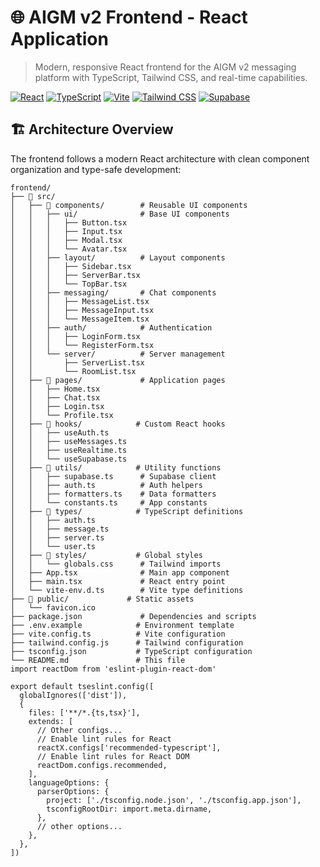 # 🌐 AIGM v2 Frontend - React Application

> Modern, responsive React frontend for the AIGM v2 messaging platform with TypeScript, Tailwind CSS, and real-time capabilities.

[![React](https://img.shields.io/badge/React-19.1.0-blue.svg)](https://reactjs.org/)
[![TypeScript](https://img.shields.io/badge/TypeScript-5.8-blue.svg)](https://www.typescriptlang.org/)
[![Vite](https://img.shields.io/badge/Vite-5.4-purple.svg)](https://vitejs.dev/)
[![Tailwind CSS](https://img.shields.io/badge/Tailwind-4.1-blue.svg)](https://tailwindcss.com/)
[![Supabase](https://img.shields.io/badge/Supabase-2.52.0-green.svg)](https://supabase.com/)

## 🏗️ Architecture Overview

The frontend follows a modern React architecture with clean component organization and type-safe development:

```
frontend/
├── 📁 src/
│   ├── 📁 components/        # Reusable UI components
│   │   ├── ui/              # Base UI components
│   │   │   ├── Button.tsx
│   │   │   ├── Input.tsx
│   │   │   ├── Modal.tsx
│   │   │   └── Avatar.tsx
│   │   ├── layout/          # Layout components
│   │   │   ├── Sidebar.tsx
│   │   │   ├── ServerBar.tsx
│   │   │   └── TopBar.tsx
│   │   ├── messaging/       # Chat components
│   │   │   ├── MessageList.tsx
│   │   │   ├── MessageInput.tsx
│   │   │   └── MessageItem.tsx
│   │   ├── auth/            # Authentication
│   │   │   ├── LoginForm.tsx
│   │   │   └── RegisterForm.tsx
│   │   └── server/          # Server management
│   │       ├── ServerList.tsx
│   │       └── RoomList.tsx
│   ├── 📁 pages/             # Application pages
│   │   ├── Home.tsx
│   │   ├── Chat.tsx
│   │   ├── Login.tsx
│   │   └── Profile.tsx
│   ├── 📁 hooks/            # Custom React hooks
│   │   ├── useAuth.ts
│   │   ├── useMessages.ts
│   │   ├── useRealtime.ts
│   │   └── useSupabase.ts
│   ├── 📁 utils/            # Utility functions
│   │   ├── supabase.ts      # Supabase client
│   │   ├── auth.ts          # Auth helpers
│   │   ├── formatters.ts    # Data formatters
│   │   └── constants.ts     # App constants
│   ├── 📁 types/            # TypeScript definitions
│   │   ├── auth.ts
│   │   ├── message.ts
│   │   ├── server.ts
│   │   └── user.ts
│   ├── 📁 styles/           # Global styles
│   │   └── globals.css      # Tailwind imports
│   ├── App.tsx              # Main app component
│   ├── main.tsx             # React entry point
│   └── vite-env.d.ts        # Vite type definitions
├── 📁 public/             # Static assets
│   └── favicon.ico
├── package.json             # Dependencies and scripts
├── .env.example            # Environment template
├── vite.config.ts          # Vite configuration
├── tailwind.config.js      # Tailwind configuration
├── tsconfig.json           # TypeScript configuration
└── README.md               # This file
import reactDom from 'eslint-plugin-react-dom'

export default tseslint.config([
  globalIgnores(['dist']),
  {
    files: ['**/*.{ts,tsx}'],
    extends: [
      // Other configs...
      // Enable lint rules for React
      reactX.configs['recommended-typescript'],
      // Enable lint rules for React DOM
      reactDom.configs.recommended,
    ],
    languageOptions: {
      parserOptions: {
        project: ['./tsconfig.node.json', './tsconfig.app.json'],
        tsconfigRootDir: import.meta.dirname,
      },
      // other options...
    },
  },
])
```
